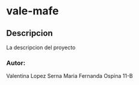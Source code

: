 # vale-mafe

## Descripcion 

La descripcion del proyecto

### Autor:
Valentina Lopez Serna
Maria Fernanda Ospina              11-B


